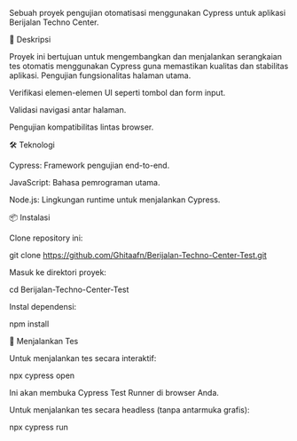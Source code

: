 Sebuah proyek pengujian otomatisasi menggunakan Cypress untuk aplikasi Berijalan Techno Center.

📌 Deskripsi

Proyek ini bertujuan untuk mengembangkan dan menjalankan serangkaian tes otomatis menggunakan Cypress guna memastikan kualitas dan stabilitas aplikasi.
Pengujian fungsionalitas halaman utama.

Verifikasi elemen-elemen UI seperti tombol dan form input.

Validasi navigasi antar halaman.

Pengujian kompatibilitas lintas browser.

🛠️ Teknologi

Cypress: Framework pengujian end-to-end.

JavaScript: Bahasa pemrograman utama.

Node.js: Lingkungan runtime untuk menjalankan Cypress.

📦 Instalasi

Clone repository ini:

git clone https://github.com/Ghitaafn/Berijalan-Techno-Center-Test.git


Masuk ke direktori proyek:

cd Berijalan-Techno-Center-Test


Instal dependensi:

npm install

🧪 Menjalankan Tes

Untuk menjalankan tes secara interaktif:

npx cypress open


Ini akan membuka Cypress Test Runner di browser Anda.

Untuk menjalankan tes secara headless (tanpa antarmuka grafis):

npx cypress run
